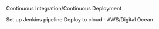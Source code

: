 Continuous Integration/Continuous Deployment

Set up Jenkins pipeline
Deploy to cloud - AWS/Digital Ocean

